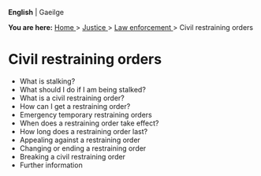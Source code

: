 **English** |  Gaeilge 

**You are here:** [ Home ](/en/) > [ Justice ](/en/justice/) > [ Law
enforcement ](/en/justice/law-enforcement/) > Civil restraining orders

#  Civil restraining orders

  * What is stalking? 
  * What should I do if I am being stalked? 
  * What is a civil restraining order? 
  * How can I get a restraining order? 
  * Emergency temporary restraining orders 
  * When does a restraining order take effect? 
  * How long does a restraining order last? 
  * Appealing against a restraining order 
  * Changing or ending a restraining order 
  * Breaking a civil restraining order 
  * Further information 
